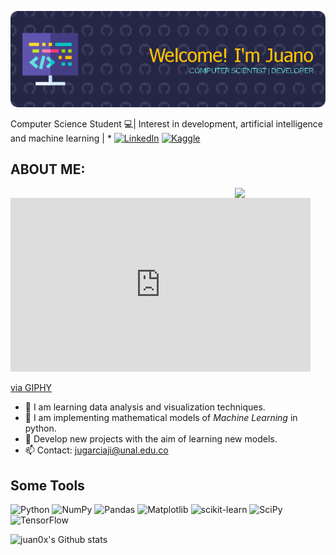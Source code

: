 ![Banner presentación](github-header-image.png)

Computer Science Student 💻|
Interest in development, artificial intelligence and machine learning |
*
[![LinkedIn](https://img.shields.io/badge/linkedin-%230077B5.svg?style=for-the-badge&logo=linkedin&logoColor=white)](https://www.linkedin.com/in/jgarciaji)
[![Kaggle](https://img.shields.io/badge/Kaggle-035a7d?style=for-the-badge&logo=kaggle&logoColor=white)](https://www.kaggle.com/jgarciaji)

## ABOUT ME:
<img align= "right" src = "https://media2.giphy.com/media/0lGd2OXXHe4tFhb7Wh/giphy.webp?cid=790b7611kz1o4fvhp9h1i95yj5z2zc164s1tpmwcuy6qb74m&ep=v1_gifs_search&rid=giphy.webp&ct=g" width = "145" >

<iframe src="https://giphy.com/embed/1tuooPJnx3kKqBmNEW" width="480" height="278" style="" frameBorder="0" class="giphy-embed" allowFullScreen></iframe><p><a href="https://giphy.com/gifs/news-ai-artificial-intelligence-chuck-schumer-1tuooPJnx3kKqBmNEW">via GIPHY</a></p>

- 🌱 I am learning data analysis and visualization techniques.
- 🔭 I am implementing mathematical models of *Machine Learning* in python.
- 🤔 Develop new projects with the aim of learning new models.
- 📫 Contact: jugarciaji@unal.edu.co

## Some Tools
![Python](https://img.shields.io/badge/python-3670A0?style=for-the-badge&logo=python&logoColor=ffdd54)
![NumPy](https://img.shields.io/badge/numpy-%23013243.svg?style=for-the-badge&logo=numpy&logoColor=white)
![Pandas](https://img.shields.io/badge/pandas-%23150458.svg?style=for-the-badge&logo=pandas&logoColor=white)
![Matplotlib](https://img.shields.io/badge/Matplotlib-%23ffffff.svg?style=for-the-badge&logo=Matplotlib&logoColor=black)
![scikit-learn](https://img.shields.io/badge/scikit--learn-%23F7931E.svg?style=for-the-badge&logo=scikit-learn&logoColor=white)
![SciPy](https://img.shields.io/badge/SciPy-%230C55A5.svg?style=for-the-badge&logo=scipy&logoColor=%white)
![TensorFlow](https://img.shields.io/badge/TensorFlow-%23FF6F00.svg?style=for-the-badge&logo=TensorFlow&logoColor=white)

![juan0x's Github stats](https://github-readme-stats.vercel.app/appi?username=juan0x&show_icons=true&theme=transparent)
